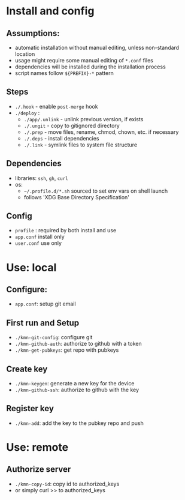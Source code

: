 # Install and config
## Assumptions:
- automatic installation without manual editing, unless non-standard location
- usage might require some manual editing of `*.conf` files
- dependencies will be installed during the installation process
- script names follow `${PREFIX}-*` pattern

## Steps
- `./.hook` - enable `post-merge` hook
- `./deploy` :
    - `./app/.unlink` - unlink previous version, if exists
    - `./.ungit` - copy to gitignored directory
    - `./.prep` - move files, rename, chmod, chown, etc. if necessary
    - `./.deps` - install dependencies
    - `./.link` - symlink files to system file structure

## Dependencies
- libraries: `ssh`, `gh`, `curl`
- os:
    - `~/.profile.d/*.sh` sourced to set env vars on shell launch
    - follows 'XDG Base Directory Specification'

## Config
- `profile` : required by both install and use
- `app.conf` install only
- `user.conf` use only

# Use: local
## Configure:
- `app.conf`: setup git email

## First run and Setup
- `./kmn-git-config`: configure git
- `./kmn-github-auth`: authorize to github with a token
- `./kmn-get-pubkeys`: get repo with pubkeys

## Create key
- `./kmn-keygen`: generate a new key for the device
- `./kmn-github-ssh`: authorize to github with the key

## Register key
- `./kmn-add`: add the key to the pubkey repo and push

# Use: remote

## Authorize server
- `./kmn-copy-id`: copy id to authorized_keys
- or simply curl >> to authorized_keys
